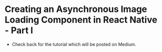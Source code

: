 # Creating an Asynchronous Image Loading Component in React Native - Part I

* Check back for the tutorial which will be posted on Medium.
